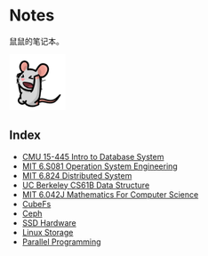 # Notes

鼠鼠的笔记本。

<img src="README.gif" width="20%"/>

## Index

* [CMU 15-445 Intro to Database System](./CMU%2015-445/README.md)
* [MIT 6.S081 Operation System Engineering](./MIT%206.S081/README.md)
* [MIT 6.824 Distributed System](./MIT%206.824/README.md)
* [UC Berkeley CS61B Data Structure](./UCB%20CS61B/README.md)
* [MIT 6.042J Mathematics For Computer Science](./MIT%206.042J/README.md)
* [CubeFs](./CubeFs/README.md)
* [Ceph](./Ceph/README.md)
* [SSD Hardware](./SSD/README.md)
* [Linux Storage](./Linux%20Storage/README.md)
* [Parallel Programming](./ParallelProgramming/README.md)